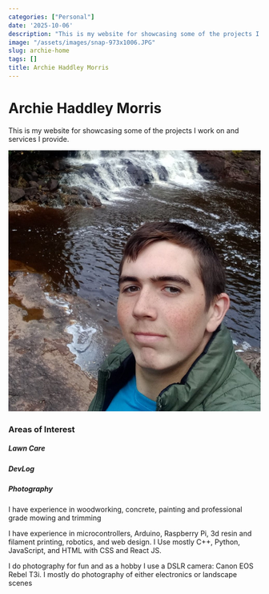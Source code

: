 ```yaml
---
categories: ["Personal"]
date: '2025-10-06'
description: "This is my website for showcasing some of the projects I work on and"
image: "/assets/images/snap-973x1006.JPG"
slug: archie-home
tags: []
title: Archie Haddley Morris
---
```



# Archie Haddley Morris


This is my website for showcasing some of the projects I work on and services I provide.


![Mobirise Website Builder](/assets/images/snap-973x1006.JPG)




### Areas of Interest


##### Lawn Care


##### DevLog


##### Photography


I have experience in woodworking, concrete, painting and professional  grade mowing and trimming


I have experience in microcontrollers, Arduino, Raspberry Pi, 3d resin and filament printing, robotics, and web design. I Use mostly C++, Python, JavaScript, and HTML with CSS and React JS.


I do photography for fun and as a hobby I use a DSLR camera: Canon EOS Rebel T3i. I mostly do photography of either electronics or landscape scenes


